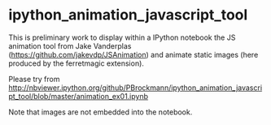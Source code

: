 # ipython_animation_javascript_tool

This is preliminary work to display within a IPython notebook 
the JS animation tool from Jake Vanderplas (https://github.com/jakevdp/JSAnimation) 
and animate static images (here produced by the ferretmagic extension).

Please try from http://nbviewer.ipython.org/github/PBrockmann/ipython_animation_javascript_tool/blob/master/animation_ex01.ipynb

Note that images are not embedded into the notebook.

